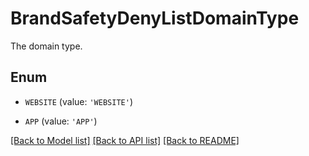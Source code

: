 # BrandSafetyDenyListDomainType

The domain type.

## Enum

* `WEBSITE` (value: `'WEBSITE'`)

* `APP` (value: `'APP'`)

[[Back to Model list]](../README.md#documentation-for-models) [[Back to API list]](../README.md#documentation-for-api-endpoints) [[Back to README]](../README.md)


